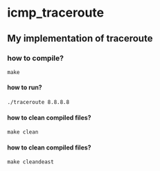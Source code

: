 # icmp_traceroute

## My implementation of traceroute

### how to compile?
`make`

#### how to run?
`./traceroute 8.8.8.8`

#### how to clean compiled files?
`make clean`

#### how to clean compiled files?
`make cleandeast`
